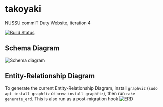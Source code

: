 # takoyaki
NUSSU commIT Duty Website, iteration 4

[![Build Status](https://travis-ci.org/commit-tech/takoyaki.svg?branch=master)](https://travis-ci.org/commit-tech/takoyaki)

## Schema Diagram
![Schema diagram](schema.jpg)

## Entity-Relationship Diagram
To generate the current Entity-Relationship Diagram, install `graphviz` (`sudo apt install graphfiz` or `brew install graphfiz`),
then run `rake generate_erd`. This is also run as a post-migration hook
![ERD](erd.png)
